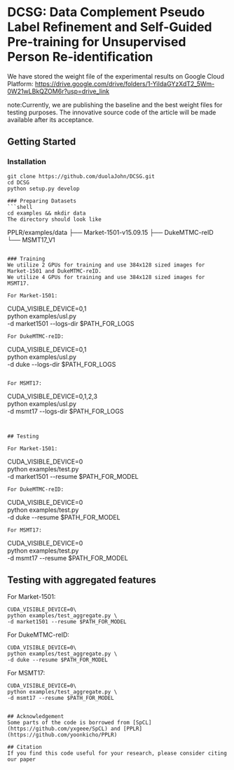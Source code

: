 # DCSG: Data Complement Pseudo Label Refinement and Self-Guided Pre-training for Unsupervised Person Re-identification

We have stored the weight file of the experimental results on Google Cloud Platform:
https://drive.google.com/drive/folders/1-YiIdaGYzXdT2_5Wm-0W21wLBkQZOM6r?usp=drive_link

note:Currently, we are publishing the baseline and the best weight files for testing purposes. The innovative source code of the article will be made available after its acceptance.

## Getting Started
### Installation
```shell
git clone https://github.com/duolaJohn/DCSG.git
cd DCSG
python setup.py develop

### Preparing Datasets
```shell
cd examples && mkdir data
The directory should look like
```
PPLR/examples/data
├── Market-1501-v15.09.15
├── DukeMTMC-reID
└── MSMT17_V1
```

### Training
We utilize 2 GPUs for training and use 384x128 sized images for Market-1501 and DukeMTMC-reID.
We utilize 4 GPUs for training and use 384x128 sized images for MSMT17.

For Market-1501:
```
CUDA_VISIBLE_DEVICE=0,1 \
python examples/usl.py \
-d market1501 --logs-dir $PATH_FOR_LOGS
```
For DukeMTMC-reID:
```
CUDA_VISIBLE_DEVICE=0,1 \
python examples/usl.py \
-d duke --logs-dir $PATH_FOR_LOGS
```

For MSMT17:
```
CUDA_VISIBLE_DEVICE=0,1,2,3 \
python examples/usl.py \
-d msmt17 --logs-dir $PATH_FOR_LOGS
```


## Testing 

For Market-1501:
```
CUDA_VISIBLE_DEVICE=0\
python examples/test.py \
-d market1501 --resume $PATH_FOR_MODEL
```
For DukeMTMC-reID:
```
CUDA_VISIBLE_DEVICE=0\
python examples/test.py \
-d duke --resume $PATH_FOR_MODEL
```
For MSMT17:
```
CUDA_VISIBLE_DEVICE=0\
python examples/test.py \
-d msmt17 --resume $PATH_FOR_MODEL

## Testing with aggregated features

For Market-1501:
```
CUDA_VISIBLE_DEVICE=0\
python examples/test_aggregate.py \
-d market1501 --resume $PATH_FOR_MODEL
```
For DukeMTMC-reID:
```
CUDA_VISIBLE_DEVICE=0\
python examples/test_aggregate.py \
-d duke --resume $PATH_FOR_MODEL
```
For MSMT17:
```
CUDA_VISIBLE_DEVICE=0\
python examples/test_aggregate.py \
-d msmt17 --resume $PATH_FOR_MODEL


## Acknowledgement
Some parts of the code is borrowed from [SpCL](https://github.com/yxgeee/SpCL) and [PPLR](https://github.com/yoonkicho/PPLR)

## Citation
If you find this code useful for your research, please consider citing our paper
